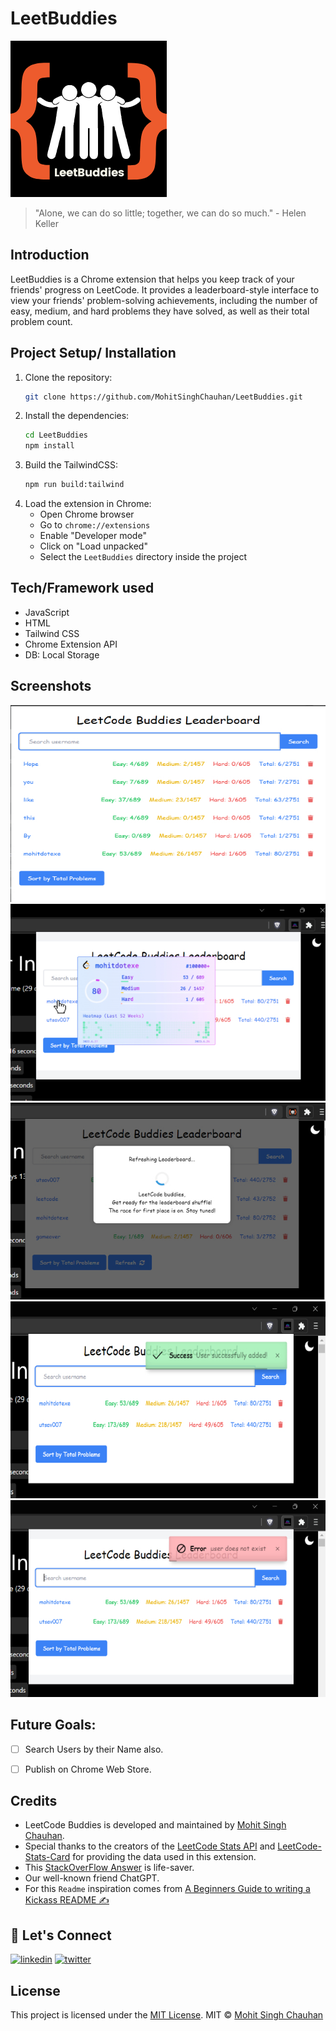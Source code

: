 # LeetBuddies
![LeetCode Buddies](https://github.com/MohitSinghChauhan/LeetBuddies/blob/main/assets/icons/icon.png?raw=true)
> "Alone, we can do so little; together, we can do so much." - Helen Keller
## Introduction
LeetBuddies is a Chrome extension that helps you keep track of your friends' progress on LeetCode. It provides a leaderboard-style interface to view your friends' problem-solving achievements, including the number of easy, medium, and hard problems they have solved, as well as their total problem count.
## Project Setup/ Installation
1. Clone the repository:
   ```bash
   git clone https://github.com/MohitSinghChauhan/LeetBuddies.git
   ```
2. Install the dependencies:
   ```bash
   cd LeetBuddies
   npm install
   ```
3. Build the TailwindCSS:
   ```bash
   npm run build:tailwind
   ```
4. Load the extension in Chrome:
   - Open Chrome browser
   - Go to `chrome://extensions`
   - Enable "Developer mode"
   - Click on "Load unpacked"
   - Select the `LeetBuddies` directory inside the project


## Tech/Framework used

- JavaScript
- HTML
- Tailwind CSS
- Chrome Extension API
- DB: Local Storage

## Screenshots
![Popup Page](https://github.com/MohitSinghChauhan/LeetBuddies/blob/main/screenshots/ss1.png?raw=true)
![Popup Page](https://github.com/MohitSinghChauhan/LeetBuddies/blob/main/screenshots/ss2.png?raw=true)
![Popup Page](https://github.com/MohitSinghChauhan/LeetBuddies/blob/main/screenshots/ss5.png?raw=true)
![Popup Page](https://github.com/MohitSinghChauhan/LeetBuddies/blob/main/screenshots/ss3.png?raw=true)
![Popup Page](https://github.com/MohitSinghChauhan/LeetBuddies/blob/main/screenshots/ss4.png?raw=true)

## Future Goals:
- [ ] Search Users by their Name also.
- [ ] Publish on Chrome Web Store.


## Credits
- LeetCode Buddies is developed and maintained by [Mohit Singh Chauhan](https://github.com/MohitSinghChauhan).
- Special thanks to the creators of the [LeetCode Stats API](https://leetcode-stats-api.herokuapp.com) and [LeetCode-Stats-Card](https://github.com/JacobLinCool/LeetCode-Stats-Card) for providing the data used in this extension.
- This [StackOverFlow Answer](https://stackoverflow.com/questions/2117046/how-to-show-live-preview-in-a-small-popup-of-linked-page-on-mouse-over-on-link) is life-saver.
- Our well-known friend ChatGPT.
- For this `Readme` inspiration comes from [A Beginners Guide to writing a Kickass README ✍](https://gist.github.com/akashnimare/7b065c12d9750578de8e705fb4771d2f)

## 🔗 Let's Connect
[![linkedin](https://img.shields.io/badge/LinkedIn-0077B5?style=for-the-badge&logo=linkedin&logoColor=white)](https://www.linkedin.com/in/i-mohit-singh-chauhan/)
[![twitter](https://img.shields.io/badge/Twitter-1DA1F2?style=for-the-badge&logo=twitter&logoColor=white)](https://twitter.com/MohitSChauhan)

## License
This project is licensed under the [MIT License](LICENSE).
MIT © [Mohit Singh Chauhan](https://github.com/MohitSinghChauhan)

